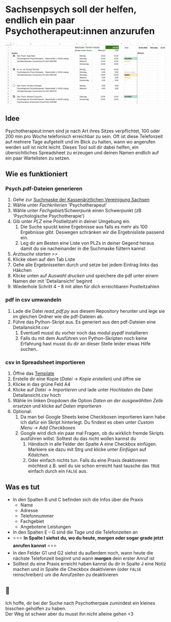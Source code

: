 # Sachsenpsych soll der helfen, endlich ein paar Psychotherapeut:innen anzurufen

![Ein Beispielbild vom funktionierenden Spreadsheet](example.png)

## Idee

Psychotherapeut:innen sind je nach Art ihres Sitzes verpflichtet, 100 oder 200 min pro Woche telefonisch erreichbar zu sein.
Oft ist diese Telefonzeit auf mehrere Tage aufgeteilt und im Blick zu halten, wann wo angerufen werden soll ist nicht leicht.
Dieses Tool soll dir dabei helfen, ein übersichtliches Spreadsheet zu erzeugen und deinen Namen endlich auf ein paar
Wartelisten zu setzen.

## Wie es funktioniert

### Psych.pdf-Dateien generieren
 
1. Gehe zur [Suchmaske der Kassenärztlichen Vereinigung Sachsen](https://frigg.kvs-sachsen.de/arztsuche/)
1. Wähle unter _Fachkriterien_ 'Psychotherapeut'
1. Wähle unter _Fachgebiet/Schwerpunk_ einen Schwerpunkt (zB 'Psychologische Psychotherapie')
1. Gib unter _PLZ_ eine Postleitzahl in deiner Umgebung ein.
    1. Die Suche spuckt keine Ergebnisse aus falls es mehr als 100 Ergebnisse gibt. Deswegen schränken wir die Ergebnisliste passend ein.
    1. Leg dir am Besten eine Liste von PLZs in deiner Gegend heraus damit du sie nacheinander in die Suchmaske füttern kannst
1. _Arztsuche starten >>_
1. Klicke oben auf den Tab Liste
1. Gehe alle Ergebnisseiten durch und setze bei jedem Eintrag links das Häkchen
1. Klicke unten auf _Auswahl drucken_ und speichere die pdf unter einem Namen der mit 'Detailansicht' beginnt
1. Wiederhole Schritt 4 – 8 mit allen für dich erreichbaren Postleitzahlen

### pdf in csv umwandeln

1. Lade die Datei _read_pdf.py_ aus diesem Repository herunter und lege sie im gleichen Ordner wie die pdf-Dateien ab.
1. Führe das Python-Skript aus. Es generiert aus den pdf-Dateien eine Detailansicht.csv
    1. Eventuell musst du vorher noch das modul pypdf installieren
    1. Falls du mit dem Ausführen von Python-Skripten noch keine Erfahrung hast musst du dir an dieser Stelle leider etwas Hilfe suchen..

### csv in Spreadsheet importieren

1. Öffne das [Template](https://docs.google.com/spreadsheets/d/1SUOJ-7U9_gVqb5uYxE79DaZ4zZvCvxb3-sZ1bcu5wRk)
1. Erstelle dir eine Kopie (_Datei_ &rarr; _Kopie erstellen_) und öffne sie
1. Klicke in das grüne Feld A4
1. Klicke auf _Datei_ &rarr; _Importieren_ und lade unter _Hochladen_ die Datei Detailansicht.csv hoch
1. Wähle im linken Dropdown die Option _Daten an der ausgewählten Zelle ersetzen_ und klicke auf _Daten importieren_
1. Optional:
    1. Da man bei Google Sheets keine Checkboxen importieren kann habe ich dafür ein Skript hinterlegt. Du findest es oben unter _Custom Menu_ &rarr; _Add Checkboxes_
    1. Google wird dich ein paar mal Fragen, ob du wirklich fremde Skripts ausführen willst. Solltest du das nicht wollen kannst du
        1. Händisch in alle Felder der Spalte A eine Checkbox einfügen. Markiere sie dazu mit Strg und klicke unter _Einfügen_ auf _Kästchen_.
        1. Oder einfach nichts tun. Falls du eine Praxis deaktivieren möchtest z.B. weil du sie schon erreicht hast tausche das `TRUE` einfach durch ein `FALSE` aus.

## Was es tut

- In den Spalten B und C befinden sich die Infos über die Praxis
    - Name
    - Adresse
    - Telefonnummer
    - Fachgebiet
    - Angebotene Leistungen
- In den Spalten E – G sind die Tage und die Telefonzeiten an 
- ⭐️⭐️⭐️ __In Spalte I siehst du, wo du heute, morgen oder sogar grade jetzt anrufen kannst__ ⭐️⭐️⭐️
- In den Felder G1 und G2 siehst du außerdem noch, wann heute die nächste Telefonzeit beginnt und wann __morgen__ dein erster Anruf ist
- Solltest du eine Praxis erreicht haben kannst du dir in Spalte J eine Notiz machen und in Spalte die Checkbox deaktivieren (oder `FALSE` reinschreiben) um die Anrufzeiten zu deaktivieren

## 🐥

Ich hoffe, dir bei der Suche nach Psychotherpaie zumindest ein kleines bisschen geholfen zu haben.  
Der Weg ist schwer aber du musst ihn nicht alleine gehen <3